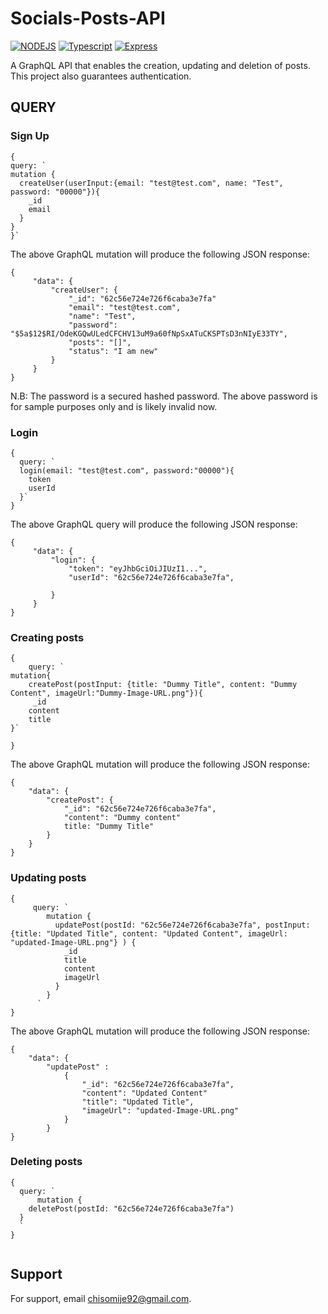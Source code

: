 
# Socials-Posts-API

[![NODEJS](https://img.shields.io/badge/Node-%20JS-blue)](https://nodejs.org/en/) [![Typescript](https://img.shields.io/badge/Typescript-%20JS-red)](https://www.typescriptlang.org/) [![Express](https://img.shields.io/badge/express-framework-orange)](https://expressjs.com/)



A GraphQL API that enables the creation, updating and deletion of posts. This project also guarantees authentication.


## QUERY



### Sign Up

```
{
query: `
mutation {
  createUser(userInput:{email: "test@test.com", name: "Test", password: "00000"}){
    _id
    email
  }
}
}`
```

The above GraphQL mutation will produce the following JSON response:

```
{
     "data": {
         "createUser": {
             "_id": "62c56e724e726f6caba3e7fa"
             "email": "test@test.com",
             "name": "Test",
             "password": "$5a$12$RI/OdeKGQwULedCFCHV13uM9a60fNpSxATuCKSPTsD3nNIyE33TY",
             "posts": "[]",
             "status": "I am new"
         }
     }
}
```
N.B: The password is a secured hashed password. The above password is for sample purposes only and is likely invalid now.


### Login

```
{
  query: `
  login(email: "test@test.com", password:"00000"){
    token
    userId
  }`
}
```

The above GraphQL query will produce the following JSON response:

```
{
     "data": {
         "login": {
             "token": "eyJhbGciOiJIUzI1...",
             "userId": "62c56e724e726f6caba3e7fa",

         }
     }
}
```

### Creating posts

```
{
    query: `
mutation{
    createPost(postInput: {title: "Dummy Title", content: "Dummy Content", imageUrl:"Dummy-Image-URL.png"}){
     _id
    content
    title
}`
    
}
```
The above GraphQL mutation will produce the following JSON response:

```
{
    "data": {
        "createPost": {
            "_id": "62c56e724e726f6caba3e7fa",
            "content": "Dummy content"
            title: "Dummy Title"
        }
    }
}
```

### Updating posts

```
{
     query: `
        mutation {
          updatePost(postId: "62c56e724e726f6caba3e7fa", postInput: {title: "Updated Title", content: "Updated Content", imageUrl: "updated-Image-URL.png"} ) {
            _id
            title
            content
            imageUrl
          }
        }
      `
}
```

The above GraphQL mutation will produce the following JSON response:
```
{
    "data": {
        "updatePost" :
            {    
                "_id": "62c56e724e726f6caba3e7fa",
                "content": "Updated Content"
                "title": "Updated Title",
                "imageUrl": "updated-Image-URL.png"
            } 
        }
}
```

### Deleting posts

```
{
  query: `
      mutation {
    deletePost(postId: "62c56e724e726f6caba3e7fa")
  }
  `  
}
      
```
## Support

For support, email chisomije92@gmail.com.

